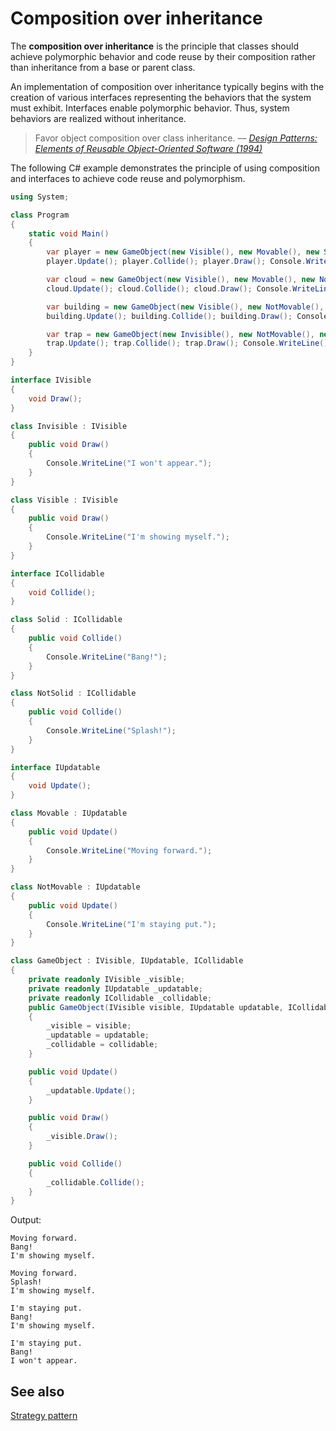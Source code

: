 # Composition over inheritance

 The **composition over inheritance** is the principle that classes should achieve polymorphic behavior and code reuse by their composition rather than inheritance from a base or parent class.

An implementation of composition over inheritance typically begins with the creation of various interfaces representing the behaviors that the system must exhibit. Interfaces enable polymorphic behavior. Thus, system behaviors are realized without inheritance.

> Favor object composition over class inheritance.
> –– <cite>[Design Patterns: Elements of Reusable Object-Oriented Software (1994)][1]</cite>

[1]: https://en.wikipedia.org/wiki/Design_Patterns

The following C# example demonstrates the principle of using composition and interfaces to achieve code reuse and polymorphism.

```csharp
using System;

class Program
{
    static void Main()
    {
        var player = new GameObject(new Visible(), new Movable(), new Solid());
        player.Update(); player.Collide(); player.Draw(); Console.WriteLine();

        var cloud = new GameObject(new Visible(), new Movable(), new NotSolid());
        cloud.Update(); cloud.Collide(); cloud.Draw(); Console.WriteLine();

        var building = new GameObject(new Visible(), new NotMovable(), new Solid());
        building.Update(); building.Collide(); building.Draw(); Console.WriteLine();

        var trap = new GameObject(new Invisible(), new NotMovable(), new Solid());
        trap.Update(); trap.Collide(); trap.Draw(); Console.WriteLine();
    }
}

interface IVisible
{
    void Draw();
}

class Invisible : IVisible
{
    public void Draw()
    {
        Console.WriteLine("I won't appear.");
    }
}

class Visible : IVisible
{
    public void Draw()
    {
        Console.WriteLine("I'm showing myself.");
    }
}

interface ICollidable
{
    void Collide();
}

class Solid : ICollidable
{
    public void Collide()
    {
        Console.WriteLine("Bang!");
    }
}

class NotSolid : ICollidable
{
    public void Collide()
    {
        Console.WriteLine("Splash!");
    }
}

interface IUpdatable
{
    void Update();
}

class Movable : IUpdatable
{
    public void Update()
    {
        Console.WriteLine("Moving forward.");
    }
}

class NotMovable : IUpdatable
{
    public void Update()
    {
        Console.WriteLine("I'm staying put.");
    }
}

class GameObject : IVisible, IUpdatable, ICollidable
{
    private readonly IVisible _visible;
    private readonly IUpdatable _updatable;
    private readonly ICollidable _collidable;
    public GameObject(IVisible visible, IUpdatable updatable, ICollidable collidable)
    {
        _visible = visible;
        _updatable = updatable;
        _collidable = collidable;
    }

    public void Update()
    {
        _updatable.Update();
    }

    public void Draw()
    {
        _visible.Draw();
    }

    public void Collide()
    {
        _collidable.Collide();
    }
}

```

Output:

```console
Moving forward.
Bang!
I'm showing myself.

Moving forward.
Splash!
I'm showing myself.

I'm staying put.
Bang!
I'm showing myself.

I'm staying put.
Bang!
I won't appear.
```

## See also

[Strategy pattern](design%20patterns/behavioral/strategy.md)
